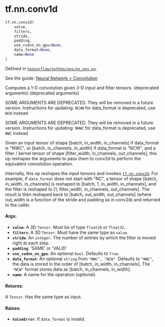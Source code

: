 <div itemscope itemtype="http://developers.google.com/ReferenceObject">
<meta itemprop="name" content="tf.nn.conv1d" />
</div>

# tf.nn.conv1d

``` python
tf.nn.conv1d(
    value,
    filters,
    stride,
    padding,
    use_cudnn_on_gpu=None,
    data_format=None,
    name=None
)
```



Defined in [`tensorflow/python/ops/nn_ops.py`](https://www.tensorflow.org/code/tensorflow/python/ops/nn_ops.py).

See the guide: [Neural Network > Convolution](../../../../api_guides/python/nn.md#Convolution)

Computes a 1-D convolution given 3-D input and filter tensors. (deprecated arguments) (deprecated arguments)

SOME ARGUMENTS ARE DEPRECATED. They will be removed in a future version.
Instructions for updating:
`NCHW` for data_format is deprecated, use `NCW` instead

SOME ARGUMENTS ARE DEPRECATED. They will be removed in a future version.
Instructions for updating:
`NHWC` for data_format is deprecated, use `NWC` instead

Given an input tensor of shape
  [batch, in_width, in_channels]
if data_format is "NWC", or
  [batch, in_channels, in_width]
if data_format is "NCW",
and a filter / kernel tensor of shape
[filter_width, in_channels, out_channels], this op reshapes
the arguments to pass them to conv2d to perform the equivalent
convolution operation.

Internally, this op reshapes the input tensors and invokes <a href="../../tf/nn/conv2d.md"><code>tf.nn.conv2d</code></a>.
For example, if `data_format` does not start with "NC", a tensor of shape
  [batch, in_width, in_channels]
is reshaped to
  [batch, 1, in_width, in_channels],
and the filter is reshaped to
  [1, filter_width, in_channels, out_channels].
The result is then reshaped back to
  [batch, out_width, out_channels]
\(where out_width is a function of the stride and padding as in conv2d\) and
returned to the caller.

#### Args:

* <b>`value`</b>: A 3D `Tensor`.  Must be of type `float16` or `float32`.
* <b>`filters`</b>: A 3D `Tensor`.  Must have the same type as `value`.
* <b>`stride`</b>: An `integer`.  The number of entries by which
    the filter is moved right at each step.
* <b>`padding`</b>: 'SAME' or 'VALID'
* <b>`use_cudnn_on_gpu`</b>: An optional `bool`.  Defaults to `True`.
* <b>`data_format`</b>: An optional `string` from `"NWC", "NCW"`.  Defaults
    to `"NWC"`, the data is stored in the order of
    [batch, in_width, in_channels].  The `"NCW"` format stores
    data as [batch, in_channels, in_width].
* <b>`name`</b>: A name for the operation (optional).


#### Returns:

A `Tensor`.  Has the same type as input.


#### Raises:

* <b>`ValueError`</b>: if `data_format` is invalid.